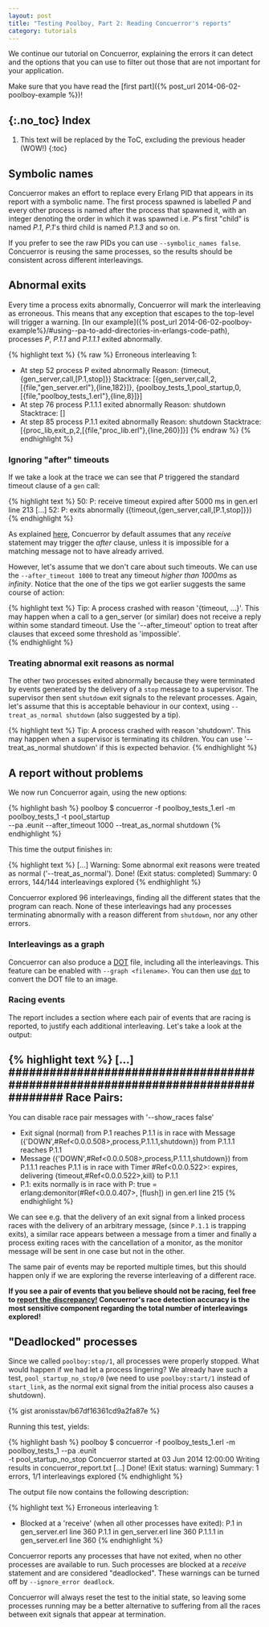 ```yaml
---
layout: post
title: "Testing Poolboy, Part 2: Reading Concuerror's reports"
category: tutorials
---
```


We continue our tutorial on Concuerror, explaining the errors it can detect and
the options that you can use to filter out those that are not important for your
application.

Make sure that you have read the [first part]({% post_url 2014-06-02-poolboy-example %})!

{:.no_toc}
Index
-----
1. This text will be replaced by the ToC, excluding the previous header (WOW!)
{:toc}

Symbolic names
--------------

Concuerror makes an effort to replace every Erlang PID that appears in its
report with a symbolic name. The first process spawned is labelled *P* and
every other process is named after the process that spawned it, with an integer
denoting the order in which it was spawned i.e. *P*'s first "child" is named
*P.1*, *P.1*'s third child is named *P.1.3* and so on.

If you prefer to see the raw PIDs you can use
`--symbolic_names false`. Concuerror is reusing the same processes, so the
results should be consistent across different interleavings.

Abnormal exits
--------------

Every time a process exits abnormally, Concuerror will mark the interleaving as
erroneous. This means that any exception that escapes to the top-level will
trigger a warning. [In our example]({% post_url 2014-06-02-poolboy-example%}/#using--pa-to-add-directories-in-erlangs-code-path),
processes *P*, *P.1.1* and *P.1.1.1* exited abnormally.

{% highlight text %}
{% raw %}
Erroneous interleaving 1:
* At step 52 process P exited abnormally
    Reason:
      {timeout,{gen_server,call,[P.1,stop]}}
    Stacktrace:
      [{gen_server,call,2,[{file,"gen_server.erl"},{line,182}]},
       {poolboy_tests_1,pool_startup,0,
                        [{file,"poolboy_tests_1.erl"},{line,8}]}]
* At step 76 process P.1.1.1 exited abnormally
    Reason:
      shutdown
    Stacktrace:
      []
* At step 85 process P.1.1 exited abnormally
    Reason:
      shutdown
    Stacktrace:
      [{proc_lib,exit_p,2,[{file,"proc_lib.erl"},{line,260}]}]
{% endraw %}
{% endhighlight %}

### Ignoring "after" timeouts

If we take a look at the trace we can see that *P* triggered the standard
timeout clause of a `gen` call:

{% highlight text %}
  50: P: receive timeout expired after 5000 ms
    in gen.erl line 213
  [...]
  52: P: exits abnormally ({timeout,{gen_server,call,[P.1,stop]}})
{% endhighlight %}

As explained
[here](/faq/#how-does-concuerror-handle-timeouts-and-other-time-related-functions),
Concuerror by default assumes that any *receive* statement may trigger the
*after* clause, unless it is impossible for a matching message not to have
already arrived.

However, let's assume that we don't care about such timeouts. We can use the
`--after_timeout 1000` to treat any timeout *higher than 1000ms* as
*infinity*. Notice that the one of the tips we got earlier suggests the same
course of action:

{% highlight text %}
Tip: A process crashed with reason '{timeout, ...}'. This may happen when a call
  to a gen_server (or similar) does not receive a reply within some standard
  timeout. Use the '--after_timeout' option to treat after clauses that exceed some
  threshold as 'impossible'.  
{% endhighlight %}

### Treating abnormal exit reasons as normal

The other two processes exited abnormally because they were terminated by events
generated by the delivery of a `stop` message to a supervisor. The supervisor
then sent `shutdown` exit signals to the relevant processes. Again, let's assume
that this is acceptable behaviour in our context, using `--treat_as_normal
shutdown` (also suggested by a tip).

{% highlight text %}
Tip: A process crashed with reason 'shutdown'. This may happen when a supervisor
  is terminating its children. You can use '--treat_as_normal shutdown' if this is
  expected behavior.
{% endhighlight %}

A report without problems
-------------------------

We now run Concuerror again, using the new options:

{% highlight bash %}
poolboy $ concuerror -f poolboy_tests_1.erl -m poolboy_tests_1 -t pool_startup \
  --pa .eunit --after_timeout 1000 --treat_as_normal shutdown
{% endhighlight %}

This time the output finishes in:

{% highlight text %}
[...]
Warning: Some abnormal exit reasons were treated as normal ('--treat_as_normal').
Done! (Exit status: completed)
  Summary: 0 errors, 144/144 interleavings explored
{% endhighlight %}

Concuerror explored 96 interleavings, finding all the different states that the
program can reach. None of these interleavings had any processes terminating
abnormally with a reason different from `shutdown`, nor any other errors.

### Interleavings as a graph

Concuerror can also produce a
[DOT](http://en.wikipedia.org/wiki/DOT_(graph_description_language)) file,
including all the interleavings. This feature can be enabled with `--graph <filename>`.
You can then use [`dot`](http://linux.die.net/man/1/dot) to convert
the DOT file to an image.

### Racing events

 The report includes a section where each pair of events that are racing is
reported, to justify each additional interleaving. Let's take a look at the
output:

{% highlight text %}
[...]
################################################################################
Race Pairs:
--------------------------------------------------------------------------------
You can disable race pair messages with '--show_races false'
* Exit signal (normal) from P.1 reaches P.1.1
   is in race with
  Message ({'DOWN',#Ref<0.0.0.508>,process,P.1.1.1,shutdown}) from P.1.1.1 reaches P.1.1
* Message ({'DOWN',#Ref<0.0.0.508>,process,P.1.1.1,shutdown}) from P.1.1.1 reaches P.1.1
   is in race with
  Timer #Ref<0.0.0.522>: expires, delivering {timeout,#Ref<0.0.0.522>,kill} to P.1.1
* P.1: exits normally
   is in race with
  P: true = erlang:demonitor(#Ref<0.0.0.407>, [flush])
    in gen.erl line 215
{% endhighlight %}

We can see e.g. that the delivery of an exit signal from a linked process races
with the delivery of an arbitrary message, (since `P.1.1` is trapping exits), a
similar race appears between a message from a timer and finally a process
exiting races with the cancellation of a monitor, as the monitor message will be
sent in one case but not in the other.

The same pair of events may be reported multiple times, but this should happen
only if we are exploring the reverse interleaving of a different race.

**If you see a pair of events that you believe should not be racing, feel free
  to [report the
  discrepancy!](https://github.com/parapluu/Concuerror/issues/new) Concuerror's
  race detection accuracy is the most sensitive component regarding the total
  number of interleavings explored!**

"Deadlocked" processes
---------------------

Since we called `poolboy:stop/1`, all processes were properly stopped. What
would happen if we had let a process lingering? We already have such a test,
`pool_startup_no_stop/0` (we need to use `poolboy:start/1` instead of
`start_link`, as the normal exit signal from the initial process also causes a
shutdown).

{% gist aronisstav/b67df16361cd9a2fa87e %}

Running this test, yields:

{% highlight bash %}
poolboy $ concuerror -f poolboy_tests_1.erl -m poolboy_tests_1 --pa .eunit \
 -t pool_startup_no_stop
Concuerror started at 03 Jun 2014 12:00:00
Writing results in concuerror_report.txt
[...]
Done! (Exit status: warning)
  Summary: 1 errors, 1/1 interleavings explored
{% endhighlight %}

The output file now contains the following description:

{% highlight text %}
Erroneous interleaving 1:
* Blocked at a 'receive' (when all other processes have exited):
    P.1 in gen_server.erl line 360
    P.1.1 in gen_server.erl line 360
    P.1.1.1 in gen_server.erl line 360
{% endhighlight %}

Concuerror reports any processes that have not exited, when no other processes
are available to run. Such processes are blocked at a *receive* statement and
are considered "deadlocked". These warnings can be turned off by `--ignore_error
deadlock`.

Concuerror will always reset the test to the initial state, so leaving some
processes running may be a better alternative to suffering from all the races
between exit signals that appear at termination.
